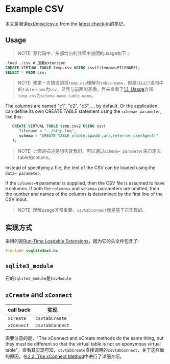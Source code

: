 # Example CSV

本文是阅读[ext/misc/csv.c](https://sqlite.org/src/finfo?name=ext/misc/csv.c&m=tip) from the [latest check-in](https://sqlite.org/src/info/tip)的笔记。

## Usage

> NOTE: 源代码中，头部给出的注释中说明的usage如下：

```sql
.load ./csv # 加载extension
CREATE VIRTUAL TABLE temp.csv USING csv(filename=FILENAME);
SELECT * FROM csv;
```

> NOTE: 我第一次错误的将`temp.csv`理解为`table-name`，但是`SELECT`语句中的`table-name`为`csv`，显然与前面的矛盾。后来查看了[1.1. Usage](https://sqlite.org/vtab.html)方知: `temp.csv`为`schema-name.table-name`。

The columns are named "c1", "c2", "c3", ... by default.  Or the application can define its own CREATE TABLE statement using the
`schema= parameter`, like this:

```SQL
   CREATE VIRTUAL TABLE temp.csv2 USING csv(
      filename = "../http.log",
      schema = "CREATE TABLE x(date,ipaddr,url,referrer,userAgent)"
   );
```
> NOTE: 上面的描述是想告诉我们，可以通过`schema= parameter`来自定义table的column。

Instead of specifying a file, the text of the CSV can be loaded using the `data= parameter`.

If the `columns=N` parameter is supplied, then the CSV file is assumed to have `N` columns.  If both the `columns=` and `schema=` parameters are omitted, then the number and names of the columns is determined by the first line of the CSV input.



> NOTE: 理解usage非常重要，`csvtabConnect`就是基于它实现的。





## 实现方式

采用的是[Run-Time Loadable Extensions](https://sqlite.org/loadext.html)，因为它的头文件包含了:

```C++
#include <sqlite3ext.h>
```

## `sqlite3_module`

它的`sqlite3_module`是`CsvModule`



## `xCreate` and `xConnect`



| call back  | 实现            |
| ---------- | --------------- |
| `xCreate`  | `csvtabCreate`  |
| `xConnect` | `csvtabConnect` |

需要注意的是，"The xConnect and xCreate methods do the same thing, but they must be different so that the virtual table is not an eponymous virtual table"，查看其实现可知，`csvtabCreate`直接调用的`csvtabConnect`，关于这样做的原因，在[2.2. The xConnect Method](https://sqlite.org/vtab.html)中进行了详细介绍。

